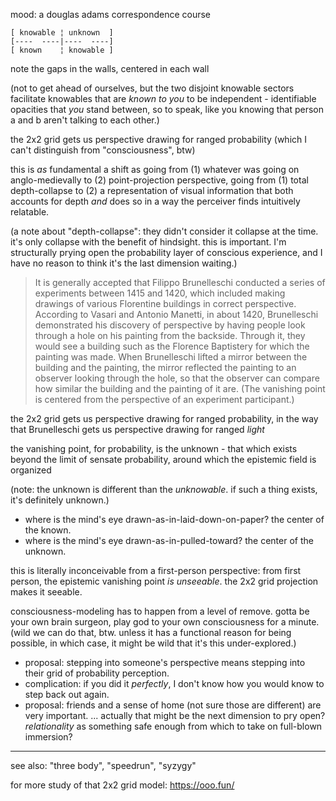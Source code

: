 mood: a douglas adams correspondence course

```
[ knowable ¦ unknown  ]
[----  ----|----  ----]
[ known    ¦ knowable ]
```

note the gaps in the walls, centered in each wall

(not to get ahead of ourselves, but the two disjoint knowable sectors facilitate knowables that are *known to you* to be independent - identifiable opacities that *you* stand between, so to speak, like you knowing that person a and b aren't talking to each other.)

the 2x2 grid gets us perspective drawing for ranged probability (which I can't distinguish from "consciousness", btw)

this is *as* fundamental a shift as going from (1) whatever was going on anglo-medievally to (2) point-projection perspective, going from (1) total depth-collapse to (2) a representation of visual information that both accounts for depth *and* does so in a way the perceiver finds intuitively relatable.

(a note about "depth-collapse": they didn't consider it collapse at the time. it's only collapse with the benefit of hindsight. this is important. I'm structurally prying open the probability layer of conscious experience, and I have no reason to think it's the last dimension waiting.)

> It is generally accepted that Filippo Brunelleschi conducted a series of experiments between 1415 and 1420, which included making drawings of various Florentine buildings in correct perspective. According to Vasari and Antonio Manetti, in about 1420, Brunelleschi demonstrated his discovery of perspective by having people look through a hole on his painting from the backside. Through it, they would see a building such as the Florence Baptistery for which the painting was made. When Brunelleschi lifted a mirror between the building and the painting, the mirror reflected the painting to an observer looking through the hole, so that the observer can compare how similar the building and the painting of it are. (The vanishing point is centered from the perspective of an experiment participant.)

the 2x2 grid gets us perspective drawing for ranged probability, in the way that Brunelleschi gets us perspective drawing for ranged *light*

the vanishing point, for probability, is the unknown - that which exists beyond the limit of sensate probability, around which the epistemic field is organized

(note: the unknown is different than the *unknowable*. if such a thing exists, it's definitely unknown.)

- where is the mind's eye drawn-as-in-laid-down-on-paper? the center of the known.
- where is the mind's eye drawn-as-in-pulled-toward? the center of the unknown.

this is literally inconceivable from a first-person perspective: from first person, the epistemic vanishing point *is unseeable*. the 2x2 grid projection makes it seeable.

consciousness-modeling has to happen from a level of remove. gotta be your own brain surgeon, play god to your own consciousness for a minute. (wild we can do that, btw. unless it has a functional reason for being possible, in which case, it might be wild that it's this under-explored.)

- proposal: stepping into someone's perspective means stepping into their grid of probability perception.
- complication: if you did it *perfectly*, I don't know how you would know to step back out again.
- proposal: friends and a sense of home (not sure those are different) are very important. ... actually that might be the next dimension to pry open? *relationality* as something safe enough from which to take on full-blown immersion?

---

see also: "three body", "speedrun", "syzygy"

for more study of that 2x2 grid model: https://ooo.fun/
